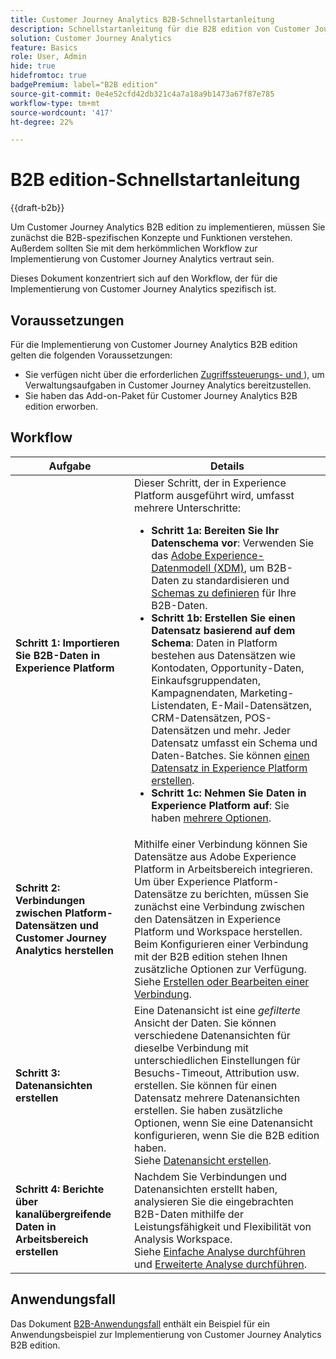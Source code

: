 ```yaml
---
title: Customer Journey Analytics B2B-Schnellstartanleitung
description: Schnellstartanleitung für die B2B edition von Customer Journey Analytics.
solution: Customer Journey Analytics
feature: Basics
role: User, Admin
hide: true
hidefromtoc: true
badgePremium: label="B2B edition"
source-git-commit: 0e4e52cfd42db321c4a7a18a9b1473a67f87e785
workflow-type: tm+mt
source-wordcount: '417'
ht-degree: 22%

---
```


# B2B edition-Schnellstartanleitung

{{draft-b2b}}

Um Customer Journey Analytics B2B edition zu implementieren, müssen Sie zunächst die B2B-spezifischen Konzepte und Funktionen verstehen. Außerdem sollten Sie mit dem herkömmlichen Workflow zur Implementierung von Customer Journey Analytics vertraut sein.

Dieses Dokument konzentriert sich auf den Workflow, der für die Implementierung von Customer Journey Analytics spezifisch ist.

## Voraussetzungen

Für die Implementierung von Customer Journey Analytics B2B edition gelten die folgenden Voraussetzungen:

* Sie verfügen nicht über die erforderlichen [Zugriffssteuerungs- und ](/help/technotes/access-control.md)), um Verwaltungsaufgaben in Customer Journey Analytics bereitzustellen.
* Sie haben das Add-on-Paket für Customer Journey Analytics B2B edition erworben.


## Workflow

| Aufgabe | Details |
| --- | --- |
| **Schritt 1: Importieren Sie B2B-Daten in Experience Platform** | Dieser Schritt, der in Experience Platform ausgeführt wird, umfasst mehrere Unterschritte:<ul><li>**Schritt 1a: Bereiten Sie Ihr Datenschema vor**: Verwenden Sie das [Adobe Experience-Datenmodell (XDM)](https://experienceleague.adobe.com/docs/experience-platform/xdm/home.html?lang=de), um B2B-Daten zu standardisieren und [Schemas zu definieren](https://experienceleague.adobe.com/en/docs/experience-platform/rtcdp/schemas/b2b) für Ihre B2B-Daten.</li><li>**Schritt 1b: Erstellen Sie einen Datensatz basierend auf dem Schema**: Daten in Platform bestehen aus Datensätzen wie Kontodaten, Opportunity-Daten, Einkaufsgruppendaten, Kampagnendaten, Marketing-Listendaten, E-Mail-Datensätzen, CRM-Datensätzen, POS-Datensätzen und mehr. Jeder Datensatz umfasst ein Schema und Daten-Batches. Sie können [einen Datensatz in Experience Platform erstellen](https://experienceleague.adobe.com/docs/platform-learn/getting-started-for-data-architects-and-data-engineers/create-datasets.html?lang=de).</li><li>**Schritt 1c: Nehmen Sie Daten in Experience Platform auf**: Sie haben [mehrere Optionen](https://experienceleague.adobe.com/de/docs/experience-platform/ingestion/home).</li></ul> |
| **Schritt 2: Verbindungen zwischen Platform-Datensätzen und Customer Journey Analytics herstellen** | Mithilfe einer Verbindung können Sie Datensätze aus Adobe Experience Platform in Arbeitsbereich integrieren. Um über Experience Platform-Datensätze zu berichten, müssen Sie zunächst eine Verbindung zwischen den Datensätzen in Experience Platform und Workspace herstellen. Beim Konfigurieren einer Verbindung mit der B2B edition stehen Ihnen zusätzliche Optionen zur Verfügung. <br>Siehe [Erstellen oder Bearbeiten einer Verbindung](/help/connections/create-connection.md). |
| **Schritt 3: Datenansichten erstellen** | Eine Datenansicht ist eine *gefilterte* Ansicht der Daten. Sie können verschiedene Datenansichten für dieselbe Verbindung mit unterschiedlichen Einstellungen für Besuchs-Timeout, Attribution usw. erstellen. Sie können für einen Datensatz mehrere Datenansichten erstellen. Sie haben zusätzliche Optionen, wenn Sie eine Datenansicht konfigurieren, wenn Sie die B2B edition haben.<br>Siehe [Datenansicht erstellen](/help/data-views/create-dataview.md). |
| **Schritt 4: Berichte über kanalübergreifende Daten in Arbeitsbereich erstellen** | Nachdem Sie Verbindungen und Datenansichten erstellt haben, analysieren Sie die eingebrachten B2B-Daten mithilfe der Leistungsfähigkeit und Flexibilität von Analysis Workspace.<br>Siehe [Einfache Analyse durchführen](/help/analysis-workspace/perform-basic-analysis.md) und [Erweiterte Analyse durchführen](/help/analysis-workspace/perform-adv-analysis.md). |

## Anwendungsfall

Das Dokument [B2B-Anwendungsfall](../data-ingestion/data-ingestion.md) enthält ein Beispiel für ein Anwendungsbeispiel zur Implementierung von Customer Journey Analytics B2B edition.
